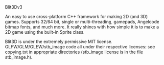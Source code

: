 Blit3Dv3

An easy to use cross-platform C++ framework for making 2D (and 3D) games. Supports 32/64 bit, single or multi-threading, gamepads, Angelcode bitmap fonts, and much more. It really shines with how simple it is to make a 2D game using the built-in Sprite class.

Blit3D is under the extremely permissive MIT license. 
GLFW/GLM/GLEW/stb_image code all under their respective licenses:
see copying.txt in appropriate directories (stb_image license is in the file stb_image.h).